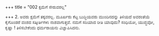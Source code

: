 +++
title = "002 ಕ್ಷಮೆಗೆ ಸೇರುವರಲ್ಲ"

+++
2. ಅವರು ಕ್ಷಮೆಗೆ ತಕ್ಕವರಲ್ಲ. ಮೂರ್ಖರು ಕೆಟ್ಟ ಬುದ್ಧಿಯವರು ಮುಂದಿನದನ್ನು ತಿಳಿಯದೆ ಅವರಂತೆಯೆ ಕೈಗೊಂಡರೆ ವಂಶದ ಸತ್ಕೀರ್ತಿಗಳು ನಾಶವಾಗುತ್ತವೆ. ನಮಗೆ ಸರಿಯಾದ ರೀತಿ ಯಾವುದು? ಸಂಧಿಯೋ, ಯುದ್ಧವೋ, ಕೃಷ್ಣಾ ! ತಿಳಿಸಬೇಕೆಂದು ಧರ್ಮರಾಯನು ವಿಜ್ಞಾಪಿಸಿದನು.